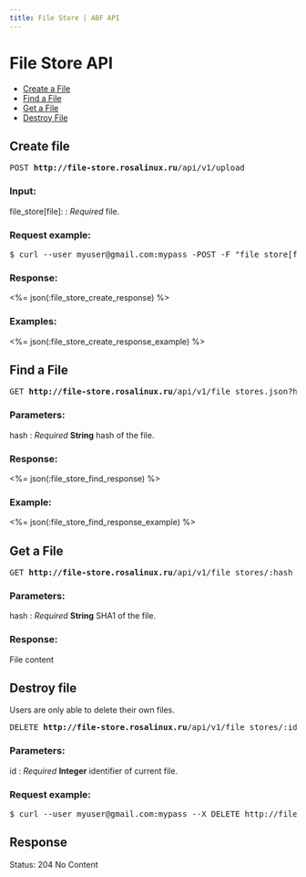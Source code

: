 ```yaml
---
title: File Store | ABF API
---
```


# File Store API

* <a href="#create-file">Create a File </a>
* <a href="#find-a-file">Find a File</a>
* <a href="#get-a-file">Get a File</a>
* <a href="#destroy-file">Destroy File</a>

## Create file

<pre>POST <strong>http://file-store.rosalinux.ru</strong>/api/v1/upload</pre>

### Input:

file_store[file]:
: _Required_ file.

### Request example:

<pre class="terminal">
$ curl --user myuser@gmail.com:mypass -POST -F "file_store[file]=@/path/to/file/archive.zip" http://file-store.rosalinux.ru/api/v1/upload
</pre>

### Response:

<%= json(:file_store_create_response) %>

### Examples:

<%= json(:file_store_create_response_example) %>

## Find a File

<pre>GET <strong>http://file-store.rosalinux.ru</strong>/api/v1/file_stores.json?hash=:hash</pre>

### Parameters:

hash
: _Required_ **String** hash of the file.

### Response:

<%= json(:file_store_find_response) %>

### Example:

<%= json(:file_store_find_response_example) %>

## Get a File

<pre>GET <strong>http://file-store.rosalinux.ru</strong>/api/v1/file_stores/:hash</pre>

### Parameters:

hash
: _Required_ **String** SHA1 of the file.

### Response:

File content

## Destroy file

Users are only able to delete their own files.

<pre>DELETE <strong>http://file-store.rosalinux.ru</strong>/api/v1/file_stores/:id.json</pre>

### Parameters:

id
: _Required_ **Integer** identifier of current file.

### Request example:

<pre class="terminal">
$ curl --user myuser@gmail.com:mypass --X DELETE http://file-store.rosalinux.ru/api/v1/file_stores/1.json
</pre>

## Response

  Status: 204 No Content
